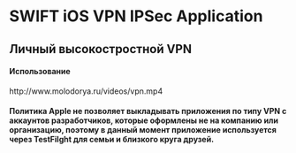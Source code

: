 <h1>SWIFT iOS VPN IPSec Application</h1>

<h2>Личный высокостростной VPN</h2>


<h4>Использование</h4>
http://www.molodorya.ru/videos/vpn.mp4 



<h4>Политика Apple не позволяет выкладывать приложения по типу VPN с аккаунтов разработчиков, которые оформлены не на компанию или организацию, поэтому в данный момент приложение используется через TestFilght для семьи и близкого круга друзей.</h4>
